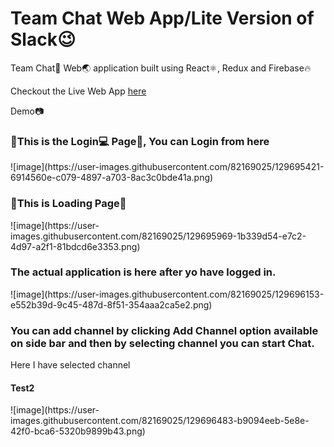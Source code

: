 <h1>Team Chat Web App/Lite Version of Slack😉</h1>

<p>Team Chat📱 Web🌏 application built using React⚛️, Redux and Firebase🔥</p>
Checkout the Live Web App <a href="https://slack-clone-b0fa1.web.app/">here</a>

Demo📷
<h3>🎇This is the Login💻 Page📃, You can Login from here </h3>
![image](https://user-images.githubusercontent.com/82169025/129695421-6914560e-c079-4897-a703-8ac3c0bde41a.png)
<h3>🎇This is Loading Page📃</h3>
![image](https://user-images.githubusercontent.com/82169025/129695969-1b339d54-e7c2-4d97-a2f1-81bdcd6e3353.png)
<h3>The actual application is here after yo have logged in.</h3>
![image](https://user-images.githubusercontent.com/82169025/129696153-e552b39d-9c45-487d-8f51-354aaa2ca5e2.png)
<h3>You can add channel by clicking Add Channel option available on side bar and then by selecting channel you can start Chat.</h3>
<p>Here I have selected channel</p><h4>Test2</h4>
![image](https://user-images.githubusercontent.com/82169025/129696483-b9094eeb-5e8e-42f0-bca6-5320b9899b43.png)

